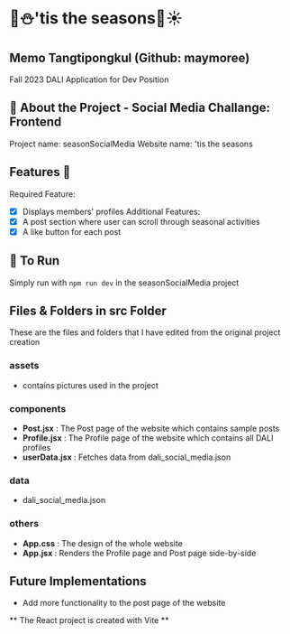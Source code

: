 # 🌼⛄️'tis the seasons🍂☀️

## Memo Tangtipongkul (Github: maymoree)
Fall 2023 DALI Application for Dev Position

## 🌾 About the Project - Social Media Challange: Frontend
Project name: seasonSocialMedia
Website name: 'tis the seasons

## Features 🌟
Required Feature:
- [x] Displays members' profiles
Additional Features:
- [x] A post section where user can scroll through seasonal activities
- [x] A like button for each post

## 🐝 To Run 
Simply run with `npm run dev` in the seasonSocialMedia project

## Files & Folders in src Folder
These are the files and folders that I have edited from the original project creation
### assets
- contains pictures used in the project
### components
- **Post.jsx** : The Post page of the website which contains sample posts
- **Profile.jsx** : The Profile page of the website which contains all DALI profiles
- **userData.jsx** : Fetches data from dali_social_media.json
### data
- dali_social_media.json
### others
- **App.css** : The design of the whole website
- **App.jsx** : Renders the Profile page and Post page side-by-side

## Future Implementations
- Add more functionality to the post page of the website



** The React project is created with Vite **


